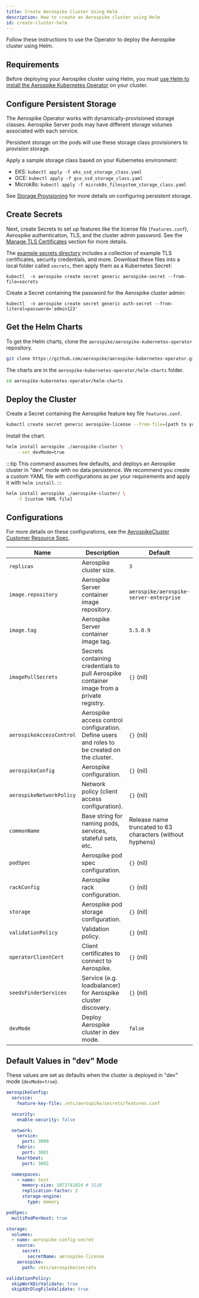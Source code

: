 ```yaml
---
title: Create Aerospike Cluster Using Helm
description: How to create an Aerospike cluster using Helm
id: create-cluster-helm
---
```


Follow these instructions to use the Operator to deploy the Aerospike cluster using Helm.

## Requirements

Before deploying your Aerospike cluster using Helm, you must [use Helm to install the Aerospike Kubernetes Operator](install-operator-helm.md) on your cluster.

## Configure Persistent Storage

The Aerospike Operator works with dynamically-provisioned storage classes. Aerospike Server pods may have different storage volumes associated with each service.

Persistent storage on the pods will use these storage class provisioners to provision storage.

Apply a sample storage class based on your Kubernetes environment:

* EKS: `kubectl apply -f eks_ssd_storage_class.yaml`
* GCE: `kubectl apply -f gce_ssd_storage_class.yaml`
* Microk8s: `kubectl apply -f microk8s_filesystem_storage_class.yaml`

See [Storage Provisioning](Storage-provisioning.md) for more details on configuring persistent storage.

## Create Secrets

Next, create Secrets to set up features like the license file (`features.conf`), Aerospike authentication, TLS, and the cluster admin password. See the [Manage TLS Certificates](Manage-TLS-Certificates.md) section for more details.

The [example secrets directory](https://github.com/aerospike/aerospike-kubernetes-operator/tree/master/config/samples/secrets) includes a collection of example TLS certificates, security credentials, and more. Download these files into a local folder called `secrets`, then apply them as a Kubernetes Secret:

```shell
kubectl  -n aerospike create secret generic aerospike-secret --from-file=secrets
```

Create a Secret containing the password for the Aerospike cluster admin:

```shell
kubectl  -n aerospike create secret generic auth-secret --from-literal=password='admin123'
```


## Get the Helm Charts

To get the Helm charts, clone the `aerospike/aerospike-kubernetes-operator` repository.

```sh
git clone https://github.com/aerospike/aerospike-kubernetes-operator.git
```

The charts are in the `aerospike-kubernetes-operator/helm-charts` folder.

```sh
cd aerospike-kubernetes-operator/helm-charts
```


## Deploy the Cluster

Create a Secret containing the Aerospike feature key file `features.conf`.

```sh
kubectl create secret generic aerospike-license --from-file=[path to your features.conf file]
```

Install the chart.

```sh
helm install aerospike ./aerospike-cluster \
    --set devMode=true
```

:::tip
This command assumes few defaults, and deploys an Aerospike cluster in "dev" mode with no data persistence. We recommend you create a custom YAML file with configurations as per your requirements and apply it with `helm install`.
:::

```sh
helm install aerospike ./aerospike-cluster/ \
    -f [custom YAML file]
```

## Configurations

For more details on these configurations, see the [AerospikeCluster Customer Resource Spec](https://aerospike.github.io/kubernetes-operator/next/Cluster-configuration-settings/#spec).

| Name       | Description | Default   |
| ---------- | ----------- | --------- |
| `replicas` | Aerospike cluster size. | `3` |
| `image.repository` | Aerospike Server container image repository. | `aerospike/aerospike-server-enterprise` |
| `image.tag` | Aerospike Server container image tag. | `5.5.0.9` |
| `imagePullSecrets` | Secrets containing credentials to pull Aerospike container image from a private registry. | `{}` (nil) |
| `aerospikeAccessControl` | Aerospike access control configuration. Define users and roles to be created on the cluster. | `{}` (nil) |
| `aerospikeConfig` | Aerospike configuration. | `{}` (nil) |
| `aerospikeNetworkPolicy` | Network policy (client access configuration). | `{}` (nil) |
| `commonName` | Base string for naming pods, services, stateful sets, etc.  | Release name truncated to 63 characters (without hyphens) |
| `podSpec` | Aerospike pod spec configuration. | `{}` (nil) |
| `rackConfig` | Aerospike rack configuration. | `{}` (nil) |
| `storage` | Aerospike pod storage configuration. | `{}` (nil) |
| `validationPolicy` | Validation policy. | `{}` (nil) |
| `operatorClientCert` | Client certificates to connect to Aerospike. | `{}` (nil) |
| `seedsFinderServices` | Service (e.g. loadbalancer) for Aerospike cluster discovery. | `{}` (nil) |
| `devMode` | Deploy Aerospike cluster in dev mode. | `false` |

## Default Values in "dev" Mode

These values are set as defaults when the cluster is deployed in "dev" mode (`devMode=true`).

```yaml
aerospikeConfig:
  service:
    feature-key-file: /etc/aerospike/secrets/features.conf

  security:
    enable-security: false

  network:
    service:
      port: 3000
    fabric:
      port: 3001
    heartbeat:
      port: 3002

  namespaces:
    - name: test
      memory-size: 1073741824 # 1GiB
      replication-factor: 2
      storage-engine:
        type: memory

podSpec:
  multiPodPerHost: true

storage:
  volumes:
  - name: aerospike-config-secret
    source:
      secret:
        secretName: aerospike-license
    aerospike:
      path: /etc/aerospike/secrets

validationPolicy:
  skipWorkDirValidate: true
  skipXdrDlogFileValidate: true
```

